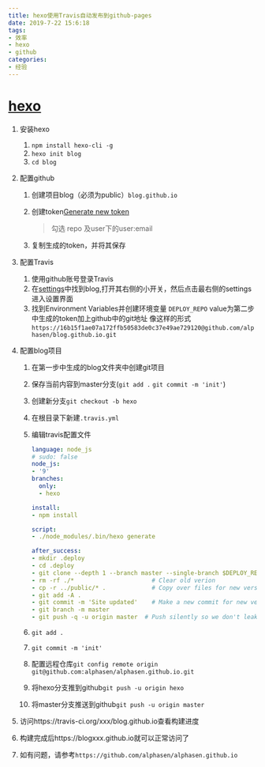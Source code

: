 ```yaml
---
title: hexo使用Travis自动发布到github-pages
date: 2019-7-22 15:6:18
tags:
- 效率
- hexo
- github
categories:
- 经验
---
```


# [hexo](https://hexo.io/zh-cn/)

1. 安装hexo
   1. `npm install hexo-cli -g`
   2. `hexo init blog`
   3. `cd blog`

2. 配置github

   1. 创建项目blog（必须为public）`blog.github.io`

   2. 创建token[Generate new token](https://github.com/settings/tokens)

      > 勾选 repo 及user下的user:email

   3. 复制生成的token，并将其保存


2. 配置Travis

   1. 使用github账号登录Travis
   2. 在[settings](https://travis-ci.org/account/repositories)中找到blog,打开其右侧的小开关，然后点击最右侧的settings进入设置界面
   3. 找到Environment Variables并创建环境变量 `DEPLOY_REPO` value为第二步中生成的token加上github中的git地址 像这样的形式`https://16b15f1ae07a172ffb50583de0c37e49ae729120@github.com/alphasen/blog.github.io.git`

4. 配置blog项目


   1. 在第一步中生成的blog文件夹中创建git项目

   2. 保存当前内容到master分支(`git add .` `git commit -m 'init'`)

   3. 创建新分支`git checkout -b hexo`

   4. 在根目录下新建`.travis.yml`

   5. 编辑travis配置文件

      ```yaml
      language: node_js
      # sudo: false
      node_js:
      - '9'
      branches:
        only:
        - hexo

      install:
      - npm install

      script:
      - ./node_modules/.bin/hexo generate

      after_success:
      - mkdir .deploy
      - cd .deploy
      - git clone --depth 1 --branch master --single-branch $DEPLOY_REPO . || (git init && git remote add -t master origin $DEPLOY_REPO)
      - rm -rf ./*                      # Clear old verion
      - cp -r ../public/* .             # Copy over files for new version
      - git add -A .
      - git commit -m 'Site updated'    # Make a new commit for new version
      - git branch -m master
      - git push -q -u origin master  # Push silently so we don't leak information

      ```

   6. `git add .`

   7. `git commit -m 'init'`

   8. 配置远程仓库`git config remote origin git@github.com:alphasen/alphasen.github.io.git`

   9. 将hexo分支推到github`git push -u origin hexo`

   10. 将master分支推送到github`git push -u origin master`

4. 访问https://travis-ci.org/xxx/blog.github.io查看构建进度

5. 构建完成后https://blogxxx.github.io就可以正常访问了

6. 如有问题，请参考`https://github.com/alphasen/alphasen.github.io`
